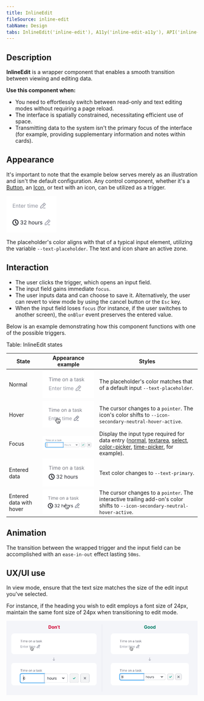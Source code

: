 ```yaml
---
title: InlineEdit
fileSource: inline-edit
tabName: Design
tabs: InlineEdit('inline-edit'), A11y('inline-edit-a11y'), API('inline-edit-api'), Example('inline-edit-example'), Changelog('inline-edit-changelog')
---
```


## Description

**InlineEdit** is a wrapper component that enables a smooth transition between viewing and editing data.

**Use this component when:**

- You need to effortlessly switch between read-only and text editing modes without requiring a page reload.
- The interface is spatially constrained, necessitating efficient use of space.
- Transmitting data to the system isn't the primary focus of the interface (for example, providing supplementary information and notes within cards).

## Appearance

It's important to note that the example below serves merely as an illustration and isn't the default configuration. Any control component, whether it's a [Button](/components/button/), an [Icon](/style/icon/), or text with an icon, can be utilized as a trigger.

![](static/inline-edit.png)

The placeholder's color aligns with that of a typical input element, utilizing the variable `--text-placeholder`. The text and icon share an active zone.

## Interaction

- The user clicks the trigger, which opens an input field.
- The input field gains immediate `focus`.
- The user inputs data and can choose to save it. Alternatively, the user can revert to view mode by using the cancel button or the `Esc` key.
- When the input field loses `focus` (for instance, if the user switches to another screen), the `onBlur` event preserves the entered value.

Below is an example demonstrating how this component functions with one of the possible triggers.

Table: InlineEdit states

| State                   | Appearance example     | Styles  |
| ----------------------- | ---------------------- | ------- |
| Normal                  | ![](static/normal.png)        | The placeholder's color matches that of a default input `--text-placeholder`.    |
| Hover                   | ![](static/hover.png)         | The cursor changes to a `pointer`. The icon's color shifts to `--icon-secondary-neutral-hover-active`.    |
| Focus                   | ![](static/opened.png)        | Display the input type required for data entry ([normal](/components/input/), [textarea](/components/textarea/), [select](/components/select), [color-picker](/components/color-picker), [time-picker](/components/time-picker), for example). |
| Entered data            | ![](static/success.png)       | Text color changes to `--text-primary`.      |
| Entered data with hover | ![](static/success-hover.png) | The cursor changes to a `pointer`. The interactive trailing add-on's color shifts to `--icon-secondary-neutral-hover-active`.|

## Animation

The transition between the wrapped trigger and the input field can be accomplished with an `ease-in-out` effect lasting `50ms`.

## UX/UI use

In view mode, ensure that the text size matches the size of the edit input you've selected.

For instance, if the heading you wish to edit employs a font size of 24px, maintain the same font size of 24px when transitioning to edit mode.

![](static/inline-edit-yes-no.png)

